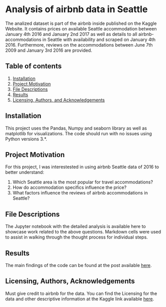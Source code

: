 # Analysis of airbnb data in Seattle

The analized dataset is part of the airbnb inside published on the Kaggle Website. It contains prices on available Seattle accommodation between January 4th 2016 and January 2nd 2017 as well as details to all airbnb-accommodations in Seattle with availability and scraped on January 4th 2016. Furthermore, reviews on the accommodations between June 7th 2009 and January 3rd 2016 are provided.

## Table of contents
1. [Installation](#installation)
2. [Project Motivation](#motivation)
3. [File Descriptions](#files)
4. [Results](#results)
5. [Licensing, Authors, and Acknowledgements](#licensing)

## Installation <a name="installation"></a>

This project uses the Pandas, Numpy and seaborn library as well as matplotlib for visualizations. The code should run with no issues using Python versions 3.*.

## Project Motivation<a name="motivation"></a>

For this project, I was interestested in using airbnb Seattle data of 2016 to better understand:

1. Which Seattle area is the most popular for travel accommodations?
2. How do accommodation specifics influence the price?
3. What factors influence the reviews of airbnb accommodations in Seattle?


## File Descriptions <a name="files"></a>

The Jupyter notebook with the detailed analysis is available here to showcase work related to the above questions. Markdown cells were used to assist in walking through the thought process for individual steps.  

## Results<a name="results"></a>

The main findings of the code can be found at the post available [here](https://medium.com/@monakeller94/where-do-you-stay-in-seattle-wa-ce71a0b656d1).

## Licensing, Authors, Acknowledgements<a name="licensing"></a>

Must give credit to airbnb for the data. You can find the Licensing for the data and other descriptive information at the Kaggle link available [here](https://www.kaggle.com/airbnb/seattle/data).
